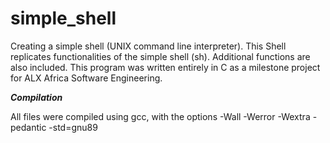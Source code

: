 # simple_shell
Creating a simple shell (UNIX command line interpreter). This Shell replicates functionalities of the simple shell (sh). Additional functions are also included. This program was written entirely in C as a milestone project for ALX Africa Software Engineering.

***Compilation***

All files were compiled using gcc, with the options -Wall -Werror -Wextra -pedantic -std=gnu89
